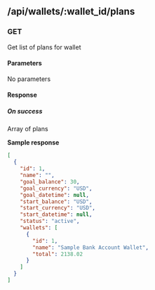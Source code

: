 ## /api/wallets/:wallet_id/plans
### GET

Get list of plans for wallet

#### Parameters
No parameters

#### Response
##### On success

Array of plans

**Sample response**

```json
[
  {
    "id": 1,
    "name": "",
    "goal_balance": 30,
    "goal_currency": "USD",
    "goal_datetime": null,
    "start_balance": "USD",
    "start_currency": "USD",
    "start_datetime": null,
    "status": "active",
    "wallets": [
      {
        "id": 1,
        "name": "Sample Bank Account Wallet",
        "total": 2138.02
      }
    ]
  }
]
```
